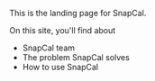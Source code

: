 This is the landing page for SnapCal.

On this site, you'll find about
* SnapCal team
* The problem SnapCal solves
* How to use SnapCal